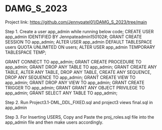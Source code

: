 # DAMG_S_2023

Project link: https://github.com/Jennypatel01/DAMG_S_2023/tree/main

Step 1. Create a user app_admin while running below code;
CREATE USER app_admin IDENTIFIED BY Jennpateadmin150102#;
GRANT CREATE SESSION TO app_admin;
ALTER USER app_admin DEFAULT TABLESPACE users QUOTA UNLIMITED ON users;
ALTER USER app_admin TEMPORARY TABLESPACE TEMP;

GRANT CONNECT TO app_admin;
GRANT CREATE PROCEDURE TO app_admin;
GRANT DROP ANY TABLE TO app_admin;
GRANT CREATE ANY TABLE, ALTER ANY TABLE, DROP ANY TABLE, CREATE ANY SEQUENCE, DROP ANY SEQUENCE TO app_admin;
GRANT CREATE VIEW TO app_admin;
GRANT DROP ANY VIEW TO app_admin;
GRANT CREATE TRIGGER TO app_admin;
GRANT GRANT ANY OBJECT PRIVILEGE TO app_admin;
GRANT SELECT ANY TABLE TO app_admin;


Step 2. 
Run Project3.1-DML_DDL_FIXED.sql and project3 views final.sql  in app_admin


Step 3. 
For Inserting USERS, Copy and Paste the proj_roles.sql file into the app_admin file and then make users accordingly.


